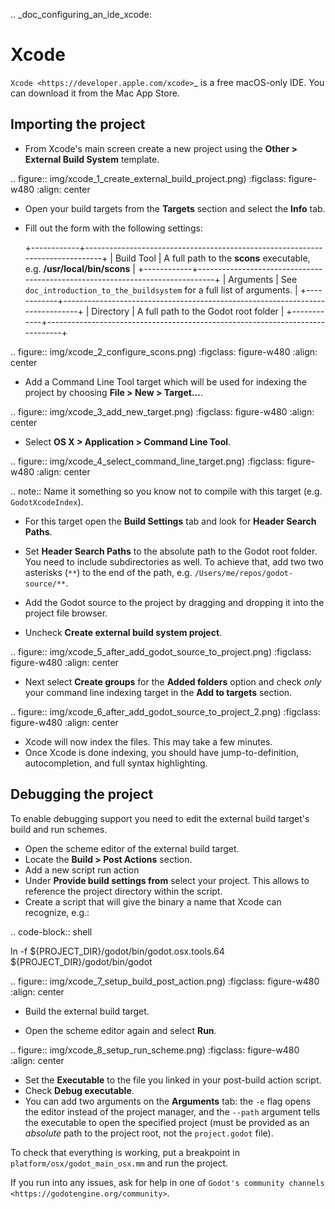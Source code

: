 .. _doc_configuring_an_ide_xcode:

Xcode
=====

`Xcode <https://developer.apple.com/xcode>`_ is a free macOS-only IDE. You can 
download it from the Mac App Store.

Importing the project
---------------------

- From Xcode's main screen create a new project using the **Other > External Build System** template.

.. figure:: img/xcode_1_create_external_build_project.png)
   :figclass: figure-w480
   :align: center

- Open your build targets from the **Targets** section and select the **Info** tab.
- Fill out the form with the following settings:

  +------------+------------------------------------------------------------------------------+
  | Build Tool | A full path to the **scons** executable, e.g. **/usr/local/bin/scons**       |
  +------------+------------------------------------------------------------------------------+
  | Arguments  | See `doc_introduction_to_the_buildsystem` for a full list of arguments. |
  +------------+------------------------------------------------------------------------------+
  | Directory  | A full path to the Godot root folder                                         |
  +------------+------------------------------------------------------------------------------+

.. figure:: img/xcode_2_configure_scons.png)
   :figclass: figure-w480
   :align: center

- Add a Command Line Tool target which will be used for indexing the project by
  choosing **File > New > Target...**.

.. figure:: img/xcode_3_add_new_target.png)
   :figclass: figure-w480
   :align: center

- Select **OS X > Application > Command Line Tool**.

.. figure:: img/xcode_4_select_command_line_target.png)
   :figclass: figure-w480
   :align: center

.. note:: Name it something so you know not to compile with this target (e.g. `GodotXcodeIndex`).

- For this target open the **Build Settings** tab and look for **Header Search Paths**.
- Set **Header Search Paths** to the absolute path to the Godot root folder. You need to
  include subdirectories as well. To achieve that, add two two asterisks (`**`) to the 
  end of the path, e.g. `/Users/me/repos/godot-source/**`.

- Add the Godot source to the project by dragging and dropping it into the project file browser.
- Uncheck **Create external build system project**.

.. figure:: img/xcode_5_after_add_godot_source_to_project.png)
   :figclass: figure-w480
   :align: center

- Next select **Create groups** for the **Added folders** option and check *only* 
  your command line indexing target in the **Add to targets** section.

.. figure:: img/xcode_6_after_add_godot_source_to_project_2.png)
   :figclass: figure-w480
   :align: center

- Xcode will now index the files. This may take a few minutes.
- Once Xcode is done indexing, you should have jump-to-definition,
  autocompletion, and full syntax highlighting.

Debugging the project
---------------------

To enable debugging support you need to edit the external build target's build and run schemes.

- Open the scheme editor of the external build target.
- Locate the **Build > Post Actions** section.
- Add a new script run action
- Under **Provide build settings from** select your project. This allows to reference 
  the project directory within the script.
- Create a script that will give the binary a name that Xcode can recognize, e.g.:

.. code-block:: shell

  ln -f ${PROJECT_DIR}/godot/bin/godot.osx.tools.64 ${PROJECT_DIR}/godot/bin/godot

.. figure:: img/xcode_7_setup_build_post_action.png)
   :figclass: figure-w480
   :align: center

- Build the external build target.

- Open the scheme editor again and select **Run**.

.. figure:: img/xcode_8_setup_run_scheme.png)
   :figclass: figure-w480
   :align: center

- Set the **Executable** to the file you linked in your post-build action script.
- Check **Debug executable**.
- You can add two arguments on the **Arguments** tab:
  the `-e` flag opens the editor instead of the project manager, and the `--path` argument
  tells the executable to open the specified project (must be provided as an *absolute* path 
  to the project root, not the `project.godot` file).

To check that everything is working, put a breakpoint in `platform/osx/godot_main_osx.mm` and
run the project.

If you run into any issues, ask for help in one of
`Godot's community channels <https://godotengine.org/community>`.
